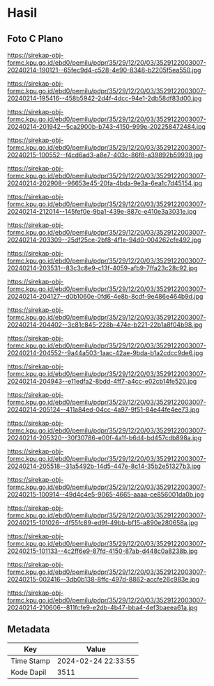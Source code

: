 # Hasil

## Foto C Plano

https://sirekap-obj-formc.kpu.go.id/ebd0/pemilu/pdpr/35/29/12/20/03/3529122003007-20240214-190121--65fec9d4-c528-4e90-8348-b2205f5ea550.jpg

https://sirekap-obj-formc.kpu.go.id/ebd0/pemilu/pdpr/35/29/12/20/03/3529122003007-20240214-195416--458b5942-2d4f-4dcc-94e1-2db58df83d00.jpg

https://sirekap-obj-formc.kpu.go.id/ebd0/pemilu/pdpr/35/29/12/20/03/3529122003007-20240214-201942--5ca2900b-b743-4150-999e-202258472484.jpg

https://sirekap-obj-formc.kpu.go.id/ebd0/pemilu/pdpr/35/29/12/20/03/3529122003007-20240215-100552--f4cd6ad3-a8e7-403c-86f8-a39892b59939.jpg

https://sirekap-obj-formc.kpu.go.id/ebd0/pemilu/pdpr/35/29/12/20/03/3529122003007-20240214-202908--96653e45-20fa-4bda-9e3a-6ea1c7d45154.jpg

https://sirekap-obj-formc.kpu.go.id/ebd0/pemilu/pdpr/35/29/12/20/03/3529122003007-20240214-212014--145fef0e-9ba1-439e-887c-e410e3a3031e.jpg

https://sirekap-obj-formc.kpu.go.id/ebd0/pemilu/pdpr/35/29/12/20/03/3529122003007-20240214-203309--25df25ce-2bf8-4f1e-94d0-004262cfe492.jpg

https://sirekap-obj-formc.kpu.go.id/ebd0/pemilu/pdpr/35/29/12/20/03/3529122003007-20240214-203531--83c3c8e9-c13f-4059-afb9-7ffa23c28c92.jpg

https://sirekap-obj-formc.kpu.go.id/ebd0/pemilu/pdpr/35/29/12/20/03/3529122003007-20240214-204127--d0b1060e-0fd6-4e8b-8cdf-9e486e464b9d.jpg

https://sirekap-obj-formc.kpu.go.id/ebd0/pemilu/pdpr/35/29/12/20/03/3529122003007-20240214-204402--3c81c845-228b-474e-b221-22b1a8f04b98.jpg

https://sirekap-obj-formc.kpu.go.id/ebd0/pemilu/pdpr/35/29/12/20/03/3529122003007-20240214-204552--9a44a503-1aac-42ae-9bda-b1a2cdcc9de6.jpg

https://sirekap-obj-formc.kpu.go.id/ebd0/pemilu/pdpr/35/29/12/20/03/3529122003007-20240214-204943--e11edfa2-8bdd-4ff7-a4cc-e02cb14fe520.jpg

https://sirekap-obj-formc.kpu.go.id/ebd0/pemilu/pdpr/35/29/12/20/03/3529122003007-20240214-205124--411a84ed-04cc-4a97-9f51-84e44fe4ee73.jpg

https://sirekap-obj-formc.kpu.go.id/ebd0/pemilu/pdpr/35/29/12/20/03/3529122003007-20240214-205320--30f30786-e00f-4a1f-b6d4-bd457cdb898a.jpg

https://sirekap-obj-formc.kpu.go.id/ebd0/pemilu/pdpr/35/29/12/20/03/3529122003007-20240214-205518--31a5492b-14d5-447e-8c14-35b2e51327b3.jpg

https://sirekap-obj-formc.kpu.go.id/ebd0/pemilu/pdpr/35/29/12/20/03/3529122003007-20240215-100914--49d4c4e5-9065-4665-aaaa-ce856001da0b.jpg

https://sirekap-obj-formc.kpu.go.id/ebd0/pemilu/pdpr/35/29/12/20/03/3529122003007-20240215-101026--4f55fc89-ed9f-49bb-bf15-a890e280658a.jpg

https://sirekap-obj-formc.kpu.go.id/ebd0/pemilu/pdpr/35/29/12/20/03/3529122003007-20240215-101133--4c2ff6e9-87fd-4150-87ab-d448c0a8238b.jpg

https://sirekap-obj-formc.kpu.go.id/ebd0/pemilu/pdpr/35/29/12/20/03/3529122003007-20240215-002416--3db0b138-8ffc-497d-8862-accfe26c983e.jpg

https://sirekap-obj-formc.kpu.go.id/ebd0/pemilu/pdpr/35/29/12/20/03/3529122003007-20240214-210606--811fcfe9-e2db-4b47-bba4-4ef3baeea61a.jpg


## Metadata

| Key        | Value               |
| ---------- | ------------------- |
| Time Stamp | 2024-02-24 22:33:55 |
| Kode Dapil | 3511                |




